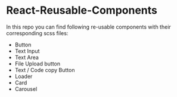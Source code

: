 # React-Reusable-Components


In this repo you can find following re-usable components with their corresponding scss files:

* Button
* Text Input
* Text Area
* File Upload button
* Text / Code copy Button
* Loader
* Card
* Carousel
